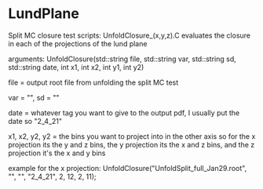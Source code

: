 # LundPlane

Split MC closure test scripts: UnfoldClosure_(x,y,z).C evaluates the closure in each of the projections of the lund plane

arguments: UnfoldClosure(std::string file, std::string var, std::string sd, std::string date, int x1, int x2, int y1, int y2)

file = output root file from unfolding the split MC test 

var = "", sd = "" 

date = whatever tag you want to give to the output pdf, I usually put the date so "2_4_21"

x1, x2, y2, y2 = the bins you want to project into in the other axis so for the x projection its the y and z bins, the y projection its the x and z bins, and the z projection it's the x and y bins

example for the x projection: UnfoldClosure("UnfoldSplit_full_Jan29.root", "", "", "2_4_21", 2, 12, 2, 11);
